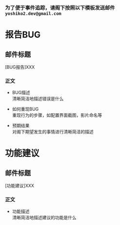 ### 为了便于事件追踪，请阁下按照以下模板发送邮件 `yoshiko2.dev@gmail.com`

# 报告BUG
## 邮件标题
[BUG报告]XXX

### 正文

* BUG描述  
清晰简洁地描述错误是什么

* 如何重现BUG  
重现行为的步骤，如配置界面截图，影片命名等

* 预期结果  
对阁下期望发生的事情进行清晰简洁的描述

# 功能建议
## 邮件标题
[功能建议]XXX

### 正文

* 功能描述  
清晰简洁地描述建议的功能是什么
